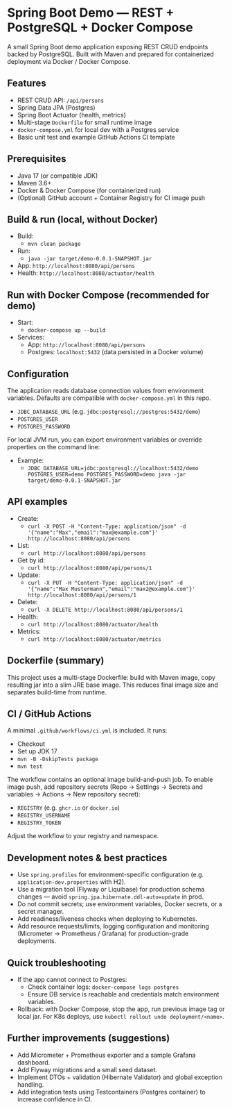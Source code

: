 # Spring Boot Demo — REST + PostgreSQL + Docker Compose

A small Spring Boot demo application exposing REST CRUD endpoints backed by PostgreSQL. Built with Maven and prepared for containerized deployment via Docker / Docker Compose.

## Features

- REST CRUD API: `/api/persons`
- Spring Data JPA (Postgres)
- Spring Boot Actuator (health, metrics)
- Multi-stage `Dockerfile` for small runtime image
- `docker-compose.yml` for local dev with a Postgres service
- Basic unit test and example GitHub Actions CI template

## Prerequisites

- Java 17 (or compatible JDK)
- Maven 3.6+
- Docker & Docker Compose (for containerized run)
- (Optional) GitHub account + Container Registry for CI image push

## Build & run (local, without Docker)

- Build:
    - `mvn clean package`
- Run:
    - `java -jar target/demo-0.0.1-SNAPSHOT.jar`
- App: `http://localhost:8080/api/persons`
- Health: `http://localhost:8080/actuator/health`

## Run with Docker Compose (recommended for demo)

- Start:
    - `docker-compose up --build`
- Services:
    - App: `http://localhost:8080/api/persons`
    - Postgres: `localhost:5432` (data persisted in a Docker volume)

## Configuration

The application reads database connection values from environment variables. Defaults are compatible with `docker-compose.yml` in this repo.

- `JDBC_DATABASE_URL` (e.g. `jdbc:postgresql://postgres:5432/demo`)
- `POSTGRES_USER`
- `POSTGRES_PASSWORD`

For local JVM run, you can export environment variables or override properties on the command line:

- Example:
    - `JDBC_DATABASE_URL=jdbc:postgresql://localhost:5432/demo POSTGRES_USER=demo POSTGRES_PASSWORD=demo java -jar target/demo-0.0.1-SNAPSHOT.jar`

## API examples

- Create:
    - `curl -X POST -H "Content-Type: application/json" -d '{"name":"Max","email":"max@example.com"}' http://localhost:8080/api/persons`
- List:
    - `curl http://localhost:8080/api/persons`
- Get by id:
    - `curl http://localhost:8080/api/persons/1`
- Update:
    - `curl -X PUT -H "Content-Type: application/json" -d '{"name":"Max Mustermann","email":"max2@example.com"}' http://localhost:8080/api/persons/1`
- Delete:
    - `curl -X DELETE http://localhost:8080/api/persons/1`
- Health:
    - `curl http://localhost:8080/actuator/health`
- Metrics:
    - `curl http://localhost:8080/actuator/metrics`

## Dockerfile (summary)

This project uses a multi-stage Dockerfile: build with Maven image, copy resulting jar into a slim JRE base image. This reduces final image size and separates build-time from runtime.

## CI / GitHub Actions

A minimal `.github/workflows/ci.yml` is included. It runs:

- Checkout
- Set up JDK 17
- `mvn -B -DskipTests package`
- `mvn test`

The workflow contains an optional image build-and-push job. To enable image push, add repository secrets (Repo → Settings → Secrets and variables → Actions → New repository secret):

- `REGISTRY` (e.g. `ghcr.io` or `docker.io`)
- `REGISTRY_USERNAME`
- `REGISTRY_TOKEN`

Adjust the workflow to your registry and namespace.

## Development notes & best practices

- Use `spring.profiles` for environment-specific configuration (e.g. `application-dev.properties` with H2).
- Use a migration tool (Flyway or Liquibase) for production schema changes — avoid `spring.jpa.hibernate.ddl-auto=update` in prod.
- Do not commit secrets; use environment variables, Docker secrets, or a secret manager.
- Add readiness/liveness checks when deploying to Kubernetes.
- Add resource requests/limits, logging configuration and monitoring (Micrometer → Prometheus / Grafana) for production-grade deployments.

## Quick troubleshooting

- If the app cannot connect to Postgres:
    - Check container logs: `docker-compose logs postgres`
    - Ensure DB service is reachable and credentials match environment variables.
- Rollback: with Docker Compose, stop the app, run previous image tag or local jar. For K8s deploys, use `kubectl rollout undo deployment/<name>`.

## Further improvements (suggestions)

- Add Micrometer + Prometheus exporter and a sample Grafana dashboard.
- Add Flyway migrations and a small seed dataset.
- Implement DTOs + validation (Hibernate Validator) and global exception handling.
- Add integration tests using Testcontainers (Postgres container) to increase confidence in CI.
